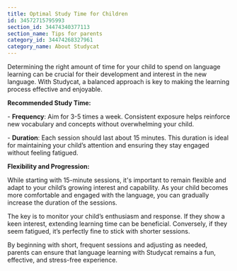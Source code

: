 ```yaml
---
title: Optimal Study Time for Children
id: 34572715795993
section_id: 34474340377113
section_name: Tips for parents
category_id: 34474268327961
category_name: About Studycat
---
```

Determining the right amount of time for your child to spend on language learning can be crucial for their development and interest in the new language. With Studycat, a balanced approach is key to making the learning process effective and enjoyable.


**Recommended Study Time:**


\- **Frequency**: Aim for 3\-5 times a week. Consistent exposure helps reinforce new vocabulary and concepts without overwhelming your child.


\- **Duration**: Each session should last about 15 minutes. This duration is ideal for maintaining your child’s attention and ensuring they stay engaged without feeling fatigued.


**Flexibility and Progression:**


While starting with 15\-minute sessions, it's important to remain flexible and adapt to your child’s growing interest and capability. As your child becomes more comfortable and engaged with the language, you can gradually increase the duration of the sessions.


The key is to monitor your child’s enthusiasm and response. If they show a keen interest, extending learning time can be beneficial. Conversely, if they seem fatigued, it’s perfectly fine to stick with shorter sessions.


By beginning with short, frequent sessions and adjusting as needed, parents can ensure that language learning with Studycat remains a fun, effective, and stress\-free experience.

